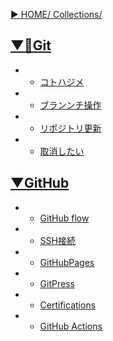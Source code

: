 [▶︎ HOME/ Collections/](https://gitpress.io/@sh16ma/collections)


## [▼📍Git](https://gitpress.io/c/git__/)
- - [コトハジメ](git_init.md)
- - [ブランンチ操作](git_cli_branch.md)
- - [リポジトリ更新](git_cli_pull.md)
- - [取消したい](git_cli_reset.md)



## [▼GitHub](https://gitpress.io/c/git__/)
- - [GitHub flow](git_github_flow.md)
- - [SSH接続](git_github_ssh.md)
- - [GitHubPages](git_github_pages.md)
- - [GitPress](git_github_gitpress.md)
- - [Certifications](git_github_certifications.md)
- - [GitHub Actions](git_github_actions.md)

